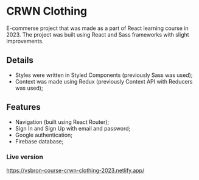 # CRWN Clothing
E-commerse project that was made as a part of React learning course in 2023. The project was built using React and Sass frameworks with slight improvements.

## Details
 - Styles were written in Styled Components (previously Sass was used);
 - Context was made using Redux (previously Context API with Reducers was used);

## Features
 - Navigation (built using React Router);
 - Sign In and Sign Up with email and password;
 - Google authentication;
 - Firebase database;

### Live version
https://vsbron-course-crwn-clothing-2023.netlify.app/